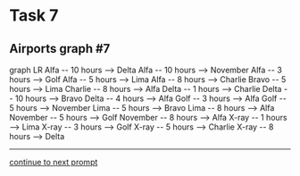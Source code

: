 # Task 7
## Airports graph #7

<div></div>
<div class="mermaid-access">
graph LR
  Alfa -- 10 hours --> Delta
  Alfa -- 10 hours --> November
  Alfa -- 3 hours --> Golf
  Alfa -- 5 hours --> Lima
  Alfa -- 8 hours --> Charlie
  Bravo -- 5 hours --> Lima
  Charlie -- 8 hours --> Alfa
  Delta -- 1 hours --> Charlie
  Delta -- 10 hours --> Bravo
  Delta -- 4 hours --> Alfa
  Golf -- 3 hours --> Alfa
  Golf -- 5 hours --> November
  Lima -- 5 hours --> Bravo
  Lima -- 8 hours --> Alfa
  November -- 5 hours --> Golf
  November -- 8 hours --> Alfa
  X-ray -- 1 hours --> Lima
  X-ray -- 3 hours --> Golf
  X-ray -- 5 hours --> Charlie
  X-ray -- 8 hours --> Delta
</div>

---

[continue to next prompt](./task8prompt.html)

<!-- Required scripts for MermaidAccess -->
<script src="https://combinatronics.com/mermaid-js/mermaid/release/8.8.4/dist/mermaid.min.js"></script>
<script src="mermaid-access-elm.js"></script>
<script src="mermaid-access.js"></script>
<script>
mermaidAccess.go(mermaidAccess.viewerMode, mermaidAccess.displayAccessibleOnly)
</script>
    